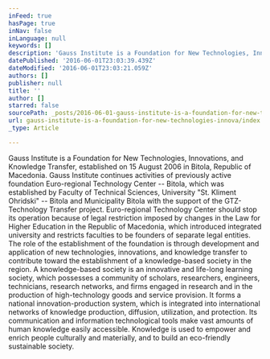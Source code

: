 ```yaml
---
inFeed: true
hasPage: true
inNav: false
inLanguage: null
keywords: []
description: 'Gauss Institute is a Foundation for New Technologies, Innovations, and Knowledge Transfer, established on 15 August 2006 in Bitola, Republic of Macedonia. Gauss Institute continues activities of previously active foundation Euro-regional Technology Center – Bitola, which was established by Faculty of Technical Sciences, University “St. Kliment Ohridski” – Bitola and Municipality Bitola with the support of the GTZ-Technology Transfer project. Euro-regional Technology Center should stop its operation because of legal restriction imposed by changes in the Law for Higher Education in the Republic of Macedonia, which introduced integrated university and restricts faculties to be founders of separate legal entities. The role of the establishment of the foundation is through development and application of new technologies, innovations, and knowledge transfer to contribute toward the establishment of a knowledge-based society in the region. A knowledge-based society is an innovative and life-long learning society, which possesses a community of scholars, researchers, engineers, technicians, research networks, and firms engaged in research and in the production of high-technology goods and service provision. It forms a national innovation-production system, which is integrated into international networks of knowledge production, diffusion, utilization, and protection. Its communication and information technological tools make vast amounts of human knowledge easily accessible. Knowledge is used to empower and enrich people culturally and materially, and to build an eco-friendly sustainable society. '
datePublished: '2016-06-01T23:03:39.439Z'
dateModified: '2016-06-01T23:03:21.059Z'
authors: []
publisher: null
title: ''
author: []
starred: false
sourcePath: _posts/2016-06-01-gauss-institute-is-a-foundation-for-new-technologies-innova.md
url: gauss-institute-is-a-foundation-for-new-technologies-innova/index.html
_type: Article

---
```

Gauss Institute is a Foundation for New Technologies, Innovations, and Knowledge Transfer, established on 15 August 2006 in Bitola, Republic of Macedonia. Gauss Institute continues activities of previously active foundation Euro-regional Technology Center -- Bitola, which was established by Faculty of Technical Sciences, University "St. Kliment Ohridski" -- Bitola and Municipality Bitola with the support of the GTZ-Technology Transfer project. Euro-regional Technology Center should stop its operation because of legal restriction imposed by changes in the Law for Higher Education in the Republic of Macedonia, which introduced integrated university and restricts faculties to be founders of separate legal entities. The role of the establishment of the foundation is through development and application of new technologies, innovations, and knowledge transfer to contribute toward the establishment of a knowledge-based society in the region. A knowledge-based society is an innovative and life-long learning society, which possesses a community of scholars, researchers, engineers, technicians, research networks, and firms engaged in research and in the production of high-technology goods and service provision. It forms a national innovation-production system, which is integrated into international networks of knowledge production, diffusion, utilization, and protection. Its communication and information technological tools make vast amounts of human knowledge easily accessible. Knowledge is used to empower and enrich people culturally and materially, and to build an eco-friendly sustainable society.